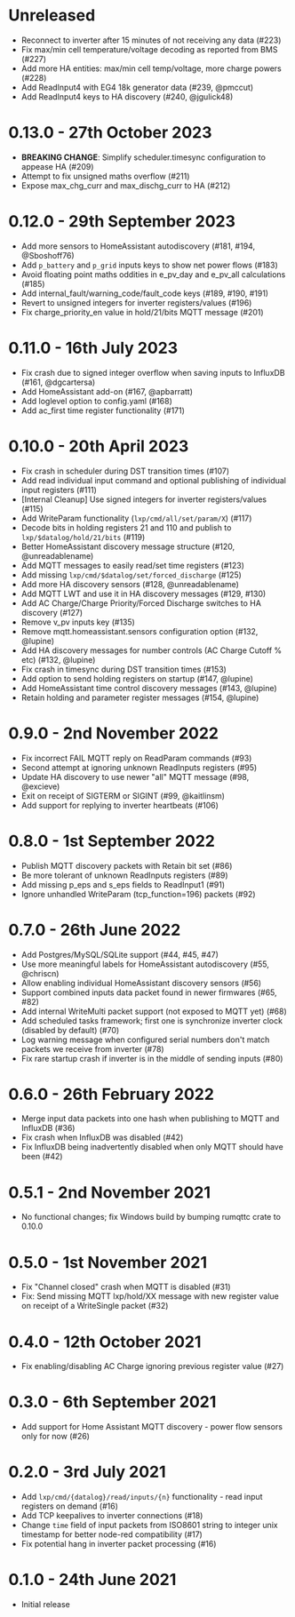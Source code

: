# Unreleased

* Reconnect to inverter after 15 minutes of not receiving any data (#223)
* Fix max/min cell temperature/voltage decoding as reported from BMS (#227)
* Add more HA entities: max/min cell temp/voltage, more charge powers (#228)
* Add ReadInput4 with EG4 18k generator data (#239, @pmccut)
* Add ReadInput4 keys to HA discovery (#240, @jgulick48)


# 0.13.0 - 27th October 2023

* **BREAKING CHANGE**: Simplify scheduler.timesync configuration to appease HA (#209)
* Attempt to fix unsigned maths overflow (#211)
* Expose max_chg_curr and max_dischg_curr to HA (#212)


# 0.12.0 - 29th September 2023

* Add more sensors to HomeAssistant autodiscovery (#181, #194, @Sboshoff76)
* Add `p_battery` and `p_grid` inputs keys to show net power flows (#183)
* Avoid floating point maths oddities in e_pv_day and e_pv_all calculations (#185)
* Add internal_fault/warning_code/fault_code keys (#189, #190, #191)
* Revert to unsigned integers for inverter registers/values (#196)
* Fix charge_priority_en value in hold/21/bits MQTT message (#201)


# 0.11.0 - 16th July 2023

* Fix crash due to signed integer overflow when saving inputs to InfluxDB (#161, @dgcartersa)
* Add HomeAssistant add-on (#167, @apbarratt)
* Add loglevel option to config.yaml (#168)
* Add ac_first time register functionality (#171)


# 0.10.0 - 20th April 2023

* Fix crash in scheduler during DST transition times (#107)
* Add read individual input command and optional publishing of individual input registers (#111)
* [Internal Cleanup] Use signed integers for inverter registers/values (#115)
* Add WriteParam functionality (`lxp/cmd/all/set/param/X`) (#117)
* Decode bits in holding registers 21 and 110 and publish to `lxp/$datalog/hold/21/bits` (#119)
* Better HomeAssistant discovery message structure (#120, @unreadablename)
* Add MQTT messages to easily read/set time registers (#123)
* Add missing `lxp/cmd/$datalog/set/forced_discharge` (#125)
* Add more HA discovery sensors (#128, @unreadablename)
* Add MQTT LWT and use it in HA discovery messages (#129, #130)
* Add AC Charge/Charge Priority/Forced Discharge switches to HA discovery (#127)
* Remove v_pv inputs key (#135)
* Remove mqtt.homeassistant.sensors configuration option (#132, @lupine)
* Add HA discovery messages for number controls (AC Charge Cutoff % etc) (#132, @lupine)
* Fix crash in timesync during DST transition times (#153)
* Add option to send holding registers on startup (#147, @lupine)
* Add HomeAssistant time control discovery messages (#143, @lupine)
* Retain holding and parameter register messages (#154, @lupine)


# 0.9.0 - 2nd November 2022

* Fix incorrect FAIL MQTT reply on ReadParam commands (#93)
* Second attempt at ignoring unknown ReadInputs registers (#95)
* Update HA discovery to use newer "all" MQTT message (#98, @excieve)
* Exit on receipt of SIGTERM or SIGINT (#99, @kaitlinsm)
* Add support for replying to inverter heartbeats (#106)


# 0.8.0 - 1st September 2022

* Publish MQTT discovery packets with Retain bit set (#86)
* Be more tolerant of unknown ReadInputs registers (#89)
* Add missing p_eps and s_eps fields to ReadInput1 (#91)
* Ignore unhandled WriteParam (tcp_function=196) packets (#92)


# 0.7.0 - 26th June 2022

* Add Postgres/MySQL/SQLite support (#44, #45, #47)
* Use more meaningful labels for HomeAssistant autodiscovery (#55, @chriscn)
* Allow enabling individual HomeAssistant discovery sensors (#56)
* Support combined inputs data packet found in newer firmwares (#65, #82)
* Add internal WriteMulti packet support (not exposed to MQTT yet) (#68)
* Add scheduled tasks framework; first one is synchronize inverter clock (disabled by default) (#70)
* Log warning message when configured serial numbers don't match packets we receive from inverter (#78)
* Fix rare startup crash if inverter is in the middle of sending inputs (#80)


# 0.6.0 - 26th February 2022

* Merge input data packets into one hash when publishing to MQTT and InfluxDB (#36)
* Fix crash when InfluxDB was disabled (#42)
* Fix InfluxDB being inadvertently disabled when only MQTT should have been (#42)


# 0.5.1 - 2nd November 2021

* No functional changes; fix Windows build by bumping rumqttc crate to 0.10.0


# 0.5.0 - 1st November 2021

* Fix "Channel closed" crash when MQTT is disabled (#31)
* Fix: Send missing MQTT lxp/hold/XX message with new register value on receipt of a WriteSingle packet (#32)


# 0.4.0 - 12th October 2021

* Fix enabling/disabling AC Charge ignoring previous register value (#27)


# 0.3.0 - 6th September 2021

* Add support for Home Assistant MQTT discovery - power flow sensors only for now (#26)


# 0.2.0 - 3rd July 2021

* Add `lxp/cmd/{datalog}/read/inputs/{n}` functionality - read input registers on demand (#16)
* Add TCP keepalives to inverter connections (#18)
* Change `time` field of input packets from ISO8601 string to integer unix timestamp for better node-red compatibility (#17)
* Fix potential hang in inverter packet processing (#16)


# 0.1.0 - 24th June 2021

* Initial release
